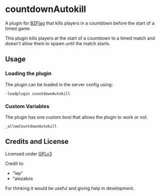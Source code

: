 # countdownAutokill
 A plugin for [BZFlag](https://www.bzflag.org) that kills players in a countdown before the start of a timed game.

 This plugin kills players at the start of a countdown to a timed match and doesn't allow them to spawn until the match starts.

## Usage
### Loading the plugin
The plugin can be loaded in the server config using:

```
-loadplugin countdownAutokill
```
### Custom Variables
The plugin has one custom bool that allows the plugin to work or not.
```
_allowCountdownAutokill
```

## Credits and License
Licensed under [GPLv3](/LICENSE.md)

Credit to:
- "lep"
- "alezakos

For thinking it would be useful and giving help in development.
